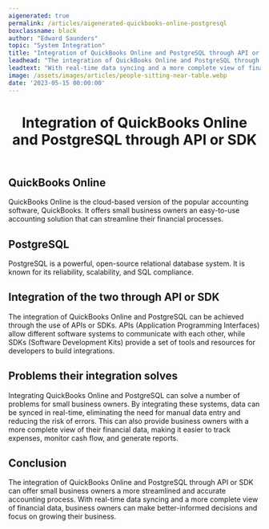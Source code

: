 ```yaml
---
aigenerated: true
permalink: /articles/aigenerated-quickbooks-online-postgresql
boxclassname: black
author: "Edward Saunders"
topic: "System Integration"
title: "Integration of QuickBooks Online and PostgreSQL through API or SDK"
leadhead: "The integration of QuickBooks Online and PostgreSQL through API or SDK can offer small business owners a more streamlined and accurate accounting process"
leadtext: "With real-time data syncing and a more complete view of financial data, business owners can make better-informed decisions and focus on growing their business."
image: /assets/images/articles/people-sitting-near-table.webp
date: '2023-05-15 00:00:00'
---
```

<div class="arttext">	<header>
		<h1>Integration of QuickBooks Online and PostgreSQL through API or SDK</h1>
	</header>
	<main>
		<h2>QuickBooks Online</h2>
		<p>QuickBooks Online is the cloud-based version of the popular accounting software, QuickBooks. It offers small business owners an easy-to-use accounting solution that can streamline their financial processes.</p>
		<h2>PostgreSQL</h2>
		<p>PostgreSQL is a powerful, open-source relational database system. It is known for its reliability, scalability, and SQL compliance.</p>
		<h2>Integration of the two through API or SDK</h2>
		<p>The integration of QuickBooks Online and PostgreSQL can be achieved through the use of APIs or SDKs. APIs (Application Programming Interfaces) allow different software systems to communicate with each other, while SDKs (Software Development Kits) provide a set of tools and resources for developers to build integrations.</p>
		<h2>Problems their integration solves</h2>
		<p>Integrating QuickBooks Online and PostgreSQL can solve a number of problems for small business owners. By integrating these systems, data can be synced in real-time, eliminating the need for manual data entry and reducing the risk of errors. This can also provide business owners with a more complete view of their financial data, making it easier to track expenses, monitor cash flow, and generate reports.</p>
		<h2>Conclusion</h2>
		<p>The integration of QuickBooks Online and PostgreSQL through API or SDK can offer small business owners a more streamlined and accurate accounting process. With real-time data syncing and a more complete view of financial data, business owners can make better-informed decisions and focus on growing their business.</p>
	</main>
</div>